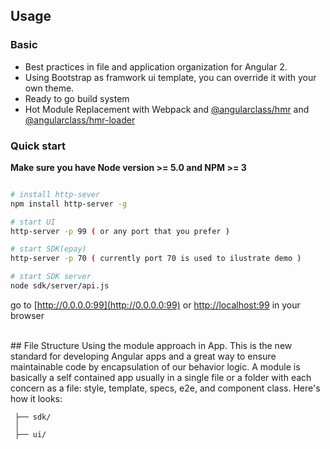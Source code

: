 ## Usage

### Basic
* Best practices in file and application organization for Angular 2.
* Using Bootstrap as framwork ui template, you can override it with your own theme.
* Ready to go build system
* Hot Module Replacement with Webpack and [@angularclass/hmr](https://github.com/angularclass/angular2-hmr) and [@angularclass/hmr-loader](https://github.com/angularclass/angular2-hmr-loader)


### Quick start
**Make sure you have Node version >= 5.0 and NPM >= 3**

```bash

# install http-sever
npm install http-server -g

# start UI
http-server -p 99 ( or any port that you prefer )

# start SDK(epay) 
http-server -p 70 ( currently port 70 is used to ilustrate demo )

# start SDK server
node sdk/server/api.js

```
go to [http://0.0.0.0:99](http://0.0.0.0:99) or [http://localhost:99](http://localhost:99) in your browser

<br>
## File Structure
Using the module approach in App. This is the new standard for developing Angular apps and a great way
to ensure maintainable code by encapsulation of our behavior logic. A module is basically a self contained
app usually in a single file or a folder with each concern as a file: style, template, specs, e2e, and component class.
 Here's how it looks:


     ├── sdk/                       
     │  
     ├── ui/                         



